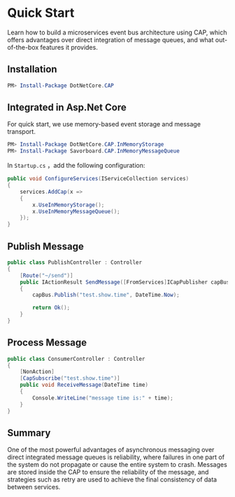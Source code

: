 # Quick Start

Learn how to build a microservices event bus architecture using CAP, which offers advantages over direct integration of message queues, and what out-of-the-box features it provides.

## Installation

```powershell
PM> Install-Package DotNetCore.CAP
```

##  Integrated in Asp.Net Core

For quick start, we use memory-based event storage and message transport.

```powershell
PM> Install-Package DotNetCore.CAP.InMemoryStorage
PM> Install-Package Savorboard.CAP.InMemoryMessageQueue
```

In `Startup.cs` ，add the following configuration:

```c#
public void ConfigureServices(IServiceCollection services)
{
    services.AddCap(x =>
    {
        x.UseInMemoryStorage();
        x.UseInMemoryMessageQueue();
    });
}
```

## Publish Message

```c#
public class PublishController : Controller
{
    [Route("~/send")]
    public IActionResult SendMessage([FromServices]ICapPublisher capBus)
    {
        capBus.Publish("test.show.time", DateTime.Now);

        return Ok();
    }
}
```

## Process Message

```C#
public class ConsumerController : Controller
{
    [NonAction]
    [CapSubscribe("test.show.time")]
    public void ReceiveMessage(DateTime time)
    {
        Console.WriteLine("message time is:" + time);
    }
}
```

## Summary

One of the most powerful advantages of asynchronous messaging over direct integrated message queues is reliability, where failures in one part of the system do not propagate or cause the entire system to crash. Messages are stored inside the CAP to ensure the reliability of the message, and strategies such as retry are used to achieve the final consistency of data between services.